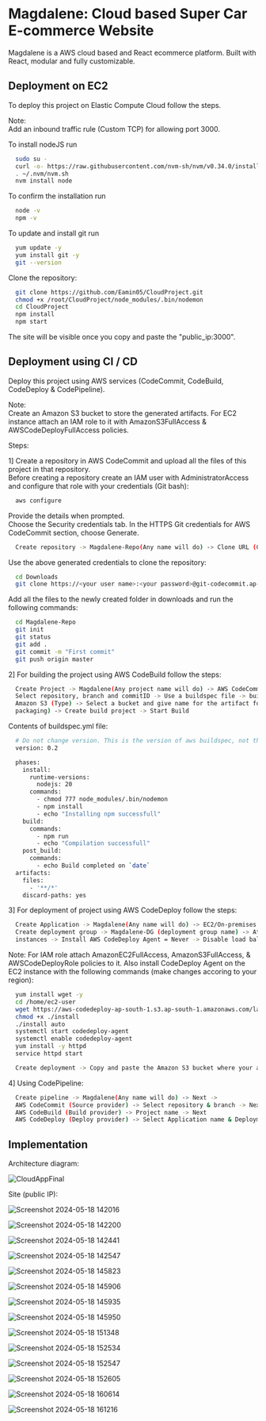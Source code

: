 
# Magdalene: Cloud based Super Car E-commerce Website

Magdalene is a AWS cloud based and React ecommerce platform. Built with React, modular and fully customizable.


## Deployment on EC2

To deploy this project on Elastic Compute Cloud follow the steps.

Note:  
Add an inbound traffic rule (Custom TCP) for allowing port 3000.

To install nodeJS run

```bash
  sudo su -
  curl -o- https://raw.githubusercontent.com/nvm-sh/nvm/v0.34.0/install.sh | bash
  . ~/.nvm/nvm.sh
  nvm install node
```
To confirm the installation run
```bash
  node -v
  npm -v
```

To update and install git run
```bash
  yum update -y
  yum install git -y
  git --version
```
Clone the repository:
```bash
  git clone https://github.com/Eamin05/CloudProject.git
  chmod +x /root/CloudProject/node_modules/.bin/nodemon
  cd CloudProject
  npm install
  npm start
```

The site will be visible once you copy and paste the "public_ip:3000".
## Deployment using CI / CD

Deploy this project using AWS services (CodeCommit, CodeBuild, CodeDeploy & CodePipeline).

Note:  
Create an Amazon S3 bucket to store the generated artifacts. For EC2 instance attach an IAM role to it with AmazonS3FullAccess & AWSCodeDeployFullAccess policies.

Steps:  

  1] Create a repository in AWS CodeCommit and upload all the files of this project in that repository.  
  Before creating a repository create an IAM user with AdministratorAccess and configure that role with your credentials (Git bash):

```bash
  aws configure
```

  Provide the details when prompted.  
  Choose the Security credentials tab. In the HTTPS Git credentials for AWS CodeCommit section, choose Generate.

```bash
  Create repository -> Magdalene-Repo(Any name will do) -> Clone URL (Clone HTTPS)
```

  Use the above generated credentials to clone the repository:

```bash
  cd Downloads
  git clone https://<your user name>:<your password>@git-codecommit.ap-south-1.amazonaws.com/v1/repos/Magdalene-Repo
```

  Add all the files to the newly created folder in downloads and run the following commands:

```bash
  cd Magdalene-Repo
  git init
  git status
  git add .
  git commit -m "First commit"
  git push origin master
```

  2] For building the project using AWS CodeBuild follow the steps:

```bash
  Create Project -> Magdalene(Any project name will do) -> AWS CodeCommit (Source provider) ->
  Select repository, branch and commitID -> Use a buildspec file -> buildspec.yml -> Artifacts ->
  Amazon S3 (Type) -> Select a bucket and give name for the artifact folder -> Zip (Artifacts 
  packaging) -> Create build project -> Start Build
```
Contents of buildspec.yml file:
```bash
  # Do not change version. This is the version of aws buildspec, not the version of your buldspec file.
  version: 0.2

  phases:
    install:
      runtime-versions:
        nodejs: 20 
      commands:
        - chmod 777 node_modules/.bin/nodemon
        - npm install
        - echo "Installing npm successfull"
    build:
      commands:
        - npm run
        - echo "Compilation successfull"
    post_build:
      commands:
        - echo Build completed on `date`
  artifacts:
    files:
      - '**/*'
    discard-paths: yes
```
  3] For deployment of project using AWS CodeDeploy follow the steps:

```bash
  Create Application -> Magdalene(Any name will do) -> EC2/On-premises (Compute platform) ->
  Create deployment group -> Magdalene-DG (deployment group name) -> Attach role -> Amazon EC2 
  instances -> Install AWS CodeDeploy Agent = Never -> Disable load balancing -> Create -> Create deployment
```

Note: For IAM role attach AmazonEC2FullAccess, AmazonS3FullAccess, & AWSCodeDeployRole policies to it. Also install CodeDeploy Agent on the EC2 instance with the following commands (make changes accoring to your region):


```bash
  yum install wget -y
  cd /home/ec2-user
  wget https://aws-codedeploy-ap-south-1.s3.ap-south-1.amazonaws.com/latest/install
  chmod +x ./install
  ./install auto
  systemctl start codedeploy-agent
  systemctl enable codedeploy-agent
  yum install -y httpd
  service httpd start
```

```bash
  Create deployment -> Copy and paste the Amazon S3 bucket where your artifacts is stored ->  Create
```

4] Using CodePipeline:
```bash
  Create pipeline -> Magdalene(Any name will do) -> Next -> 
  AWS CodeCommit (Source provider) -> Select repository & branch -> Next
  AWS CodeBuild (Build provider) -> Project name -> Next
  AWS CodeDeploy (Deploy provider) -> Select Application name & Deployment group -> Create
```

## Implementation

Architecture diagram:

![CloudAppFinal](https://github.com/Eamin05/CloudProject/assets/123094672/11290b09-7335-4ac4-a2ba-a21f65a6d95c)

Site (public IP):

![Screenshot 2024-05-18 142016](https://github.com/Eamin05/CloudProject/assets/123094672/8ca591a4-894b-4606-b43f-369e13bd71bb)

![Screenshot 2024-05-18 142200](https://github.com/Eamin05/CloudProject/assets/123094672/c16866ad-3fb3-44c8-a15a-87c44614974a)

![Screenshot 2024-05-18 142441](https://github.com/Eamin05/CloudProject/assets/123094672/825b3d45-54f4-4099-89ae-e1aedf22a284)

![Screenshot 2024-05-18 142547](https://github.com/Eamin05/CloudProject/assets/123094672/561c49f0-b6e0-4cc2-b21e-22c4ab7e78dd)

![Screenshot 2024-05-18 145823](https://github.com/Eamin05/CloudProject/assets/123094672/a05e250a-18b8-44a5-998d-a7098c2ab81f)

![Screenshot 2024-05-18 145906](https://github.com/Eamin05/CloudProject/assets/123094672/75686489-7bee-497d-b275-fb6880ed55a9)

![Screenshot 2024-05-18 145935](https://github.com/Eamin05/CloudProject/assets/123094672/e033df01-b0a3-466b-a689-47b30eccff24)

![Screenshot 2024-05-18 145950](https://github.com/Eamin05/CloudProject/assets/123094672/9eacc934-8502-4171-b264-8f07b16bed79)

![Screenshot 2024-05-18 151348](https://github.com/Eamin05/CloudProject/assets/123094672/be251ec7-5ccc-49ff-90c0-82880ed771fe)

![Screenshot 2024-05-18 152534](https://github.com/Eamin05/CloudProject/assets/123094672/6743186a-f0f9-4b29-b09d-2effd1ad7df6)

![Screenshot 2024-05-18 152547](https://github.com/Eamin05/CloudProject/assets/123094672/aeae9b2f-e69b-4e9d-8dfd-4c7999a4f878)

![Screenshot 2024-05-18 152605](https://github.com/Eamin05/CloudProject/assets/123094672/b91e7eeb-f107-4007-a8a5-008ae7b411f2)

![Screenshot 2024-05-18 160614](https://github.com/Eamin05/CloudProject/assets/123094672/98502022-cc50-4eb8-9d5d-dd21975b798b)

![Screenshot 2024-05-18 161216](https://github.com/Eamin05/CloudProject/assets/123094672/8589a8db-c28c-44eb-bafb-bd604270a877)

